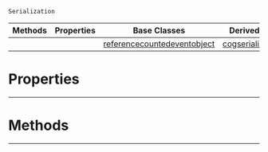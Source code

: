  `Serialization`

|Methods|Properties|Base Classes|Derived Classes|
|---|---|---|---|
| | |[referencecountedeventobject](https://github.com/zeroengineteam/ZeroDocs/blob/master/code_reference/class_reference/referencecountedeventobject.markdown)|[cogserializationfilter](https://github.com/zeroengineteam/ZeroDocs/blob/master/code_reference/class_reference/cogserializationfilter.markdown)|


 #  Properties


---  
 #  Methods


---  
 

 